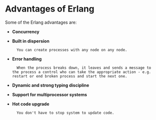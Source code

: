 # Advantages of Erlang

Some of the Erlang advantages are:

* **Concurrency**

* **Built in dispersion**

        You can create processes with any node on any node.

* **Error handling**

        When the process breaks down, it leaves and sends a message to the process a control who can take the appropriate action - e.g. restart or end broken process and start the next one.

* **Dynamic and strong typing discipline**

* **Support for multiprocessor systems**

* **Hot code upgrade**

        You don't have to stop system to update code.
